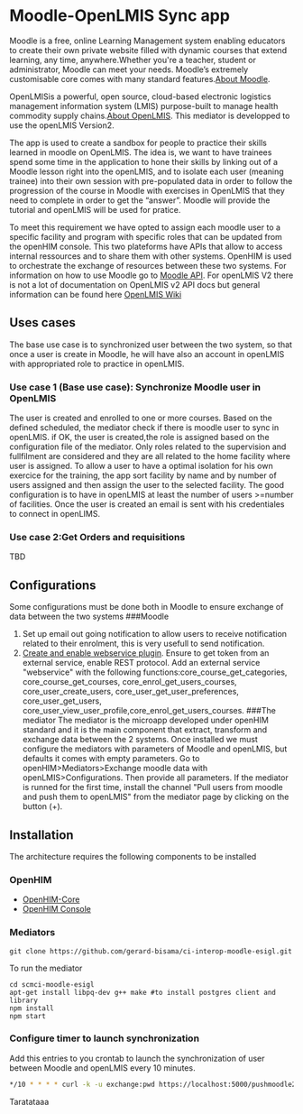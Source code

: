# Moodle-OpenLMIS Sync app
Moodle is a free, online Learning Management system enabling educators to create their own private website filled with dynamic courses that extend learning, any time, anywhere.Whether you're a teacher, student or administrator, Moodle can meet your needs. Moodle’s extremely customisable core comes with many standard features.[About Moodle](https://docs.moodle.org/35/en/Features).

OpenLMISis a powerful, open source, cloud-based electronic logistics management information system (LMIS) purpose-built to manage health commodity supply chains.[About OpenLMIS](https://docs.moodle.org/35/en/Features). This mediator is developped to use the openLMIS Version2.

The app is used to create a sandbox for people to practice their skills learned in moodle on  OpenLMIS. The idea is, we want to have trainees spend some time in the application to hone their skills by linking out of a Moodle lesson right into the openLMIS, and to isolate each user (meaning trainee) into their own session with pre-populated data in order to follow the progression of the course in Moodle with exercises in OpenLMIS that they need to complete in order to get the “answer”. Moodle will provide the tutorial and openLMIS will be used for pratice.

To meet this requirement we have opted to assign each moodle user to a specific facility and program with specific roles that can be updated from the openHIM console. 
This two plateforms have APIs that allow to access internal ressources and to share them with other systems. OpenHIM is used to orchestrate the exchange of resources between these two systems. 
For information on how to use Moodle go to [Moodle API](https://docs.moodle.org/dev/Web_services_API).
For openLMIS V2 there is not a lot of documentation on OpenLMIS v2 API docs but general information can be found here [OpenLMIS Wiki](https://openlmis.atlassian.net/wiki/spaces/OP/overview)
## Uses cases
The base use case is to synchronized user between the two system, so that once a user is create in Moodle, he will have also an account in openLMIS with appropriated role to practice in openLMIS.

### Use case 1 (Base use case): Synchronize Moodle user in OpenLMIS
The user is created and enrolled to one or more courses. Based on the defined scheduled, the mediator check if there is moodle user to sync in openLMIS. if OK, the user is created,the role is assigned based on the configuration file of the mediator. Only roles related to the supervision and fullfilment are considered and they are all related to the home facility where user is assigned. To allow a user to have a optimal isolation for his own exercice for the training, the app sort facility by name and by number of users assigned and then assign the user to the selected facility. The good configuration is to have in openLMIS at least the  number of users >=number of facilities. Once the user is created an email is sent with his credentiales to connect in openLIMS.

### Use case 2:Get Orders and requisitions
TBD

## Configurations
Some configurations must be done both in Moodle to ensure exchange of data between the two systems
###Moodle
1. Set up email out going notification to allow users to receive notification related to their enrolment, this is very usefull to send notification.
2. [Create and enable webservice plugin](https://docs.moodle.org/35/en/Using_web_services). Ensure to get token from an external service, enable REST protocol. Add an external service "webservice" with the following functions:core_course_get_categories, core_course_get_courses, core_enrol_get_users_courses, core_user_create_users, core_user_get_user_preferences, core_user_get_users, core_user_view_user_profile,core_enrol_get_users_courses.
###The mediator
The mediator is the microapp developed under openHIM standard and it is the main component that extract, transform and exchange data between the 2 systems.
Once installed we must configure the mediators with parameters of Moodle and openLMIS, but defaults it comes with empty parameters.
Go to openHIM>Mediators>Exchange moodle data with openLMIS>Configurations. Then provide all parameters.
If the mediator is runned for the first time, install the channel "Pull users from moodle and push them to openLMIS" from the mediator page by clicking on the button (+).


## Installation
The architecture requires the following components to be installed
### OpenHIM
* [OpenHIM-Core](https://openhim.readthedocs.io/en/latest/getting-started.html)
* [OpenHIM Console](https://openhim.readthedocs.io/en/latest/getting-started.html)
### Mediators
```
git clone https://github.com/gerard-bisama/ci-interop-moodle-esigl.git
```
To run the mediator
```
cd scmci-moodle-esigl
apt-get install libpq-dev g++ make #to install postgres client and library
npm install
npm start
```


### Configure timer to launch synchronization
Add this entries to you crontab to launch the synchronization of user between Moodle and openLMIS every 10 minutes.
```sh
*/10 * * * * curl -k -u exchange:pwd https://localhost:5000/pushmoodle2lmis > /dev/null & #5000 is the default port for openHIM channel.
```

Taratataaa

